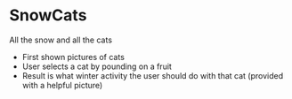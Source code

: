 # SnowCats
All the snow and all the cats

* First shown pictures of cats
* User selects a cat by pounding on a fruit
* Result is what winter activity the user should do with that cat (provided with a helpful picture)
